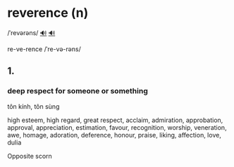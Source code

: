 # reverence (n)

/ˈrevərəns/ [🔊](https://www.oxfordlearnersdictionaries.com/media/english/uk_pron/r/rev/rever/reverence__gb_1.mp3) [🔊](https://www.oxfordlearnersdictionaries.com/media/english/us_pron/r/rev/rever/reverence__us_1_rr.mp3)

re-ve-rence /ˈre-və-rəns/

## 1.

### deep respect for someone or something

tôn kính, tôn sùng

high esteem, high regard, great respect, acclaim, admiration, approbation, approval, appreciation, estimation, favour, recognition, worship, veneration, awe, homage, adoration, deference, honour, praise, liking, affection, love, dulia

Opposite scorn